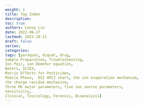 ```yaml
---
weight: 1
title: Tag Index
description:
toc: true
authors: Lenny Lin
date: 2022-06-27
lastmod: 2022-10-11
draft: false
series: 
categories: 
tags: [paraquat, diquat, drug, 
Sample Preparation, Troubleshooting, 
Ion Pair, van Deemter equation,
Waters, SCIEX, 
Matrix Effects for Pesticides, 
Mobile Phase,  ESI APCI chart, the ion evaporation mechanism, 
the charge residue mechanism, 
three MS major parameters, five ion source parameters, 
Sensitivity,
Clinical, Toxicology, Forensic, Bioanalysis]
---
```


